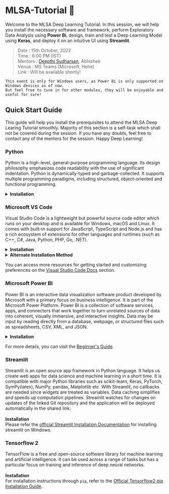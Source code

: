 # MLSA-Tutorial 🙌
Welcome to the MLSA Deep Learning Tutorial. In this session, we will help you install the necessary software and framework, perform Exploratory Data Analysis using **Power Bi**, design, train and test a Deep Learning Model using **Keras**, and deploy it on an intuitive UI using **Streamlit**.

> Date :        15th October, 2022<br>
> Time :        6:00 PM (IST)<br>
> Mentors :     [Deepthi Sudharsan](https://www.linkedin.com/in/deepthi-sudharsan/), Abhishek <br>
> Venue :       MS Teams (Microsoft, Hehe)<br>
> Link :        Will be available shortly!

```
This event is only for Windows users, as Power Bi is only supported on Windows devices as of now.
But feel free to tune in for other modules, they will be enjoyable and useful for sure!
```

## Quick Start Guide

This guide will help you install the prerequisites to attend the MLSA Deep Learing Tutorial smoothly. Majority of this section is a self-task which shall not be covered during the session. If you have any doubts, feel free to contact any of the mentors for the session. Happy Deep Learning!

### Python
Python is a high-level, general-purpose programming language. Its design philosophy emphasizes code readability with the use of significant indentation. Python is dynamically-typed and garbage-collected. It supports multiple programming paradigms, including structured, object-oriented and functional programming.
<details><summary><b>Installation</b></summary>

1. Check whether you already have an up to date version of Python installed by entering `python` in a command line window. If you see a response from a Python interpreter it will include a version number in its initial display. For this tutorial, you need Python3 installed, which is displayed as `3.x`. This is important for the Tensorflow library to work properly. On Windows, try `py` first - this is the relatively recent Python Launcher, which has a better chance of avoiding some of the path problems that might occur because on Windows programs don't install into any of the small set of common locations that are searched by default.

2. If Python is not installed, go to the [Python Windows Download Page](https://www.python.org/downloads/windows/) and download the appropriate version for your system. For this tutorial, we shall be using [Python 3.10.7](https://www.python.org/downloads/release/python-3107/). According to your CPU architecture, you can install Python using the [32-bit Installer](https://www.python.org/ftp/python/3.10.7/python-3.10.7.exe) or [64-bit Installer](https://www.python.org/ftp/python/3.10.7/python-3.10.7-amd64.exe).

3. Verify the installation of Python and pip by running `python` command and `pip -V` on your command prompt/powershell. 
</details>


### Microsoft VS Code
Visual Studio Code is a lightweight but powerful source code editor which runs on your desktop and is available for Windows, macOS and Linux. It comes with built-in support for JavaScript, TypeScript and Node.js and has a rich ecosystem of extensions for other languages and runtimes (such as C++, C#, Java, Python, PHP, Go, .NET).
<details><summary><b>Installation</b></summary>

1. Download the [Visual Studio Code installer](https://go.microsoft.com/fwlink/?LinkID=534107) for Windows.

2. Once it is downloaded, run the installer (VSCodeUserSetup-{version}.exe). This will only take a minute.

3. By default, VS Code is installed under `C:\Users\{Username}\AppData\Local\Programs\Microsoft VS Code`.

</details>


<details><summary><b>Alternate Installation Method</b></summary>

1. Download the [Visual Studio Code Zip Archive](https://code.visualstudio.com/docs/?dv=winzip).

2. Once it is downloaded, extract the archive to your desired location.

3. Add Visual Studio Code to your `%PATH%` by adding the Microsoft Visual Studio Code `bin` path to your `System Variables` in Environment Variables.
</details>

You can access more resources for getting started and customizing preferences on the [Visual Studio Code Docs](https://code.visualstudio.com/docs) section.

### Microsoft Power BI
Power BI is an interactive data visualization software product developed by Microsoft with a primary focus on business intelligence. It is part of the Microsoft Power Platform. Power BI is a collection of software services, apps, and connectors that work together to turn unrelated sources of data into coherent, visually immersive, and interactive insights. Data may be input by reading directly from a database, webpage, or structured files such as spreadsheets, CSV, XML, and JSON.
<details><summary><b>Installation</b></summary>

1. Download the [Power BI installer](https://www.microsoft.com/en-us/download/details.aspx?id=58494) for Windows.

2. Once it is downloaded, run the downloaded installer. Select the installation folder and install. This will only take a minute.
</details>

For more details, you can visit the [Beginner's Guide](https://wiki.python.org/moin/BeginnersGuide).

### Streamlit
Streamlit is an open source app framework in Python language. It helps us create web apps for data science and machine learning in a short time. It is compatible with major Python libraries such as scikit-learn, Keras, PyTorch, SymPy(latex), NumPy, pandas, Matplotlib etc. With Streamlit, no callbacks are needed since widgets are treated as variables. Data caching simplifies and speeds up computation pipelines. Streamlit watches for changes on updates of the linked Git repository and the application will be deployed automatically in the shared link.<br><br>
<b>Installation</b><br>
Please refer the [official Streamlit Installation Documentation](https://docs.streamlit.io/library/get-started/installation) for installing streamlit on Windows.


### Tensorflow 2
TensorFlow is a free and open-source software library for machine learning and artificial intelligence. It can be used across a range of tasks but has a particular focus on training and inference of deep neural networks.<br><br>
<b>Installation</b><br>
For installation instructions through `pip`, refer to the [Official Tensorflow2 pip Installation Guide](https://www.tensorflow.org/install/pip).
